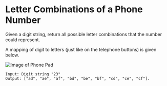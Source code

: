 # Letter Combinations of a Phone Number

Given a digit string, return all possible letter combinations that the number could represent.

A mapping of digit to letters (just like on the telephone buttons) is given below.

![Image of Phone Pad](http://upload.wikimedia.org/wikipedia/commons/thumb/7/73/Telephone-keypad2.svg/200px-Telephone-keypad2.svg.png)

```
Input: Digit string "23"
Output: ["ad", "ae", "af", "bd", "be", "bf", "cd", "ce", "cf"].
```